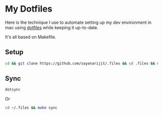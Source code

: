 # My Dotfiles

Here is the technique I use to automate setting up my dev environment in mac using [dotfiles](https://dotfiles.github.io) while keeping it up-to-date.

It's all based on Makefile.

## Setup

```bash
cd && git clone https://github.com/sayanarijit/.files && cd .files && make
```

## Sync

```bash
dotsync
```

Or

```bash
cd ~/.files && make sync
```
